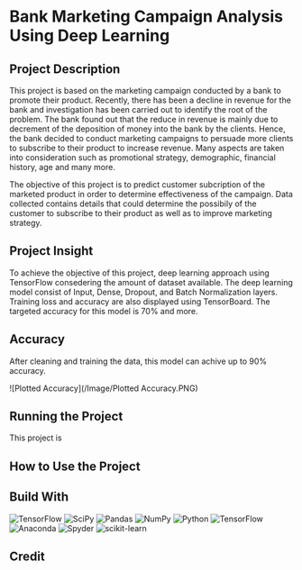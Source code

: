 # Bank Marketing Campaign Analysis Using Deep Learning 

## Project Description
This project is based on the marketing campaign conducted by a bank to promote their product. Recently, there has been a decline in revenue for the bank and investigation has been carried out to identify the root of the problem. The bank found out that the reduce in revenue is mainly due to decrement of the deposition of money into the bank by the clients. Hence, the bank decided to conduct marketing campaigns to persuade more clients to subscribe to their product to increase revenue. Many aspects are taken into consideration such as promotional strategy, demographic, financial history, age and many more.

The objective of this project is to predict customer subcription of the marketed product in order to determine effectiveness of the campaign. Data collected contains details that could determine the possibily of the customer to subscribe to their product as well as to improve marketing strategy.

## Project Insight
To achieve the objective of this project, deep learning approach using TensorFlow consedering the amount of dataset available. The deep learning model consist of Input, Dense, Dropout, and Batch Normalization layers. Training loss and accuracy are also displayed using TensorBoard. The targeted accuracy for this model is 70% and more.

## Accuracy
After cleaning and training the data, this model can achive up to 90% accuracy. 

![Plotted Accuracy](/Image/Plotted Accuracy.PNG)


## Running the Project
This project is 

## How to Use the Project





## Build With
 ![TensorFlow](https://img.shields.io/badge/TensorFlow-%23FF6F00.svg?style=for-the-badge&logo=TensorFlow&logoColor=white)
 ![SciPy](https://img.shields.io/badge/SciPy-%230C55A5.svg?style=for-the-badge&logo=scipy&logoColor=%white)
 ![Pandas](https://img.shields.io/badge/pandas-%23150458.svg?style=for-the-badge&logo=pandas&logoColor=white)
 ![NumPy](https://img.shields.io/badge/numpy-%23013243.svg?style=for-the-badge&logo=numpy&logoColor=white)
 ![Python](https://img.shields.io/badge/python-3670A0?style=for-the-badge&logo=python&logoColor=ffdd54)
 ![TensorFlow](https://img.shields.io/badge/TensorFlow-%23FF6F00.svg?style=for-the-badge&logo=TensorFlow&logoColor=white)
 ![Anaconda](https://img.shields.io/badge/Anaconda-%2344A833.svg?style=for-the-badge&logo=anaconda&logoColor=white)
 ![Spyder](https://img.shields.io/badge/Spyder-838485?style=for-the-badge&logo=spyder%20ide&logoColor=maroon)
 ![scikit-learn](https://img.shields.io/badge/scikit--learn-%23F7931E.svg?style=for-the-badge&logo=scikit-learn&logoColor=white)

## Credit
